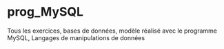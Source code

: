 # prog_MySQL
Tous les exercices, bases de données, modèle réalisé avec le programme MySQL, Langages de manipulations de données
